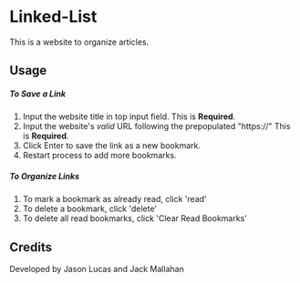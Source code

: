 # Linked-List

This is a website to organize articles.

## Usage

##### To Save a Link
 1. Input the website title in top input field. This is **Required**.
 2. Input the website's *valid* URL following the prepopulated "https://" This is **Required**.
 3. Click Enter to save the link as a new bookmark.
 4. Restart process to add more bookmarks.

##### To Organize Links
 1. To mark a bookmark as already read, click 'read'
 2. To delete a bookmark, click 'delete'
 3. To delete all read bookmarks, click 'Clear Read Bookmarks'

## Credits

 Developed by Jason Lucas and Jack Mallahan
